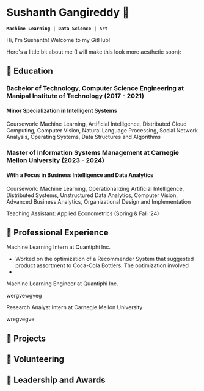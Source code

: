 # Sushanth Gangireddy 🐠 

**` Machine Learning | Data Science | Art `**

Hi, I'm Sushanth! Welcome to my GitHub!

Here's a little bit about me (I will make this look more aesthetic soon):

## 🔹 Education

### Bachelor of Technology, Computer Science Engineering at Manipal Institute of Technology (2017 - 2021)

#### Minor Specialization in Intelligent Systems 

Coursework: Machine Learning, Artificial Intelligence, Distributed Cloud Computing, Computer Vision, Natural Language Processing, Social Network Analysis, Operating Systems, Data Structures and Algorithms

### Master of Information Systems Management at Carnegie Mellon University (2023 - 2024)

#### With a Focus in Business Intelligence and Data Analytics

Coursework: Machine Learning, Operationalizing Artificial Intelligence, Distributed Systems, Unstructured Data Analytics, Computer Vision, Advanced Business Analytics, Organizational Design and Implementation

Teaching Assistant: Applied Econometrics (Spring & Fall ‘24)

## 🔹 Professional Experience

Machine Learning Intern at Quantiphi Inc.

- Worked on the optimization of a Recommender System that suggested product assortment to Coca-Cola Bottlers. The optimization involved
- 

Machine Learning Engineer at Quantiphi Inc. 

wergvewgveg

Research Analyst Intern at Carnegie Mellon University

wregvegve

## 🔹 Projects 


## 🔹 Volunteering


## 🔹 Leadership and Awards



<!---
sushanth128/sushanth128 is a ✨ special ✨ repository because its `README.md` (this file) appears on your GitHub profile.
You can click the Preview link to take a look at your changes.
--->
